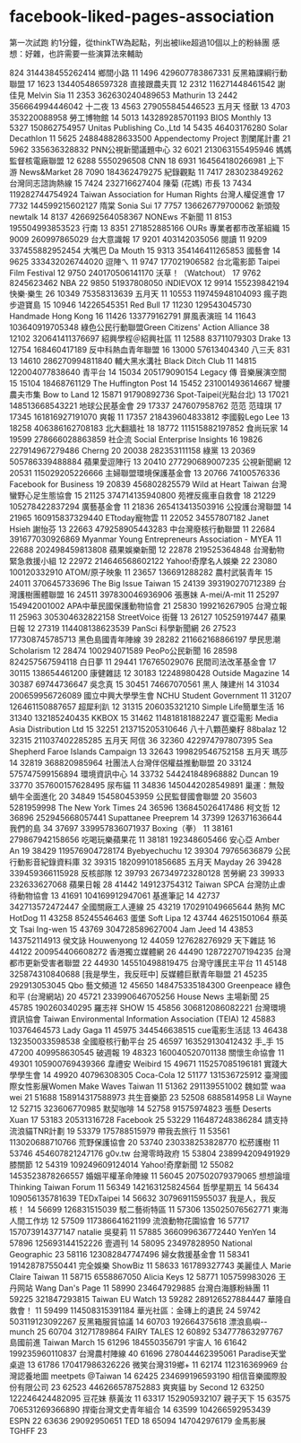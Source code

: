 # facebook-liked-pages-association

第一次試跑
約1分鐘，從thinkTW為起點，列出被like超過10個以上的粉絲團
感想：好雜，也許需要一些演算法來輔助

824 314438455262414 鄉間小路 11
1496 429607783867331 反黑箱課綱行動聯盟 17
1623 134405486597328 直接跟農夫買 12
2312 116271448461542 謝佳見 Melvin Sia 11
2353 362630240489653 Mathurin 13
2442 356664994446042 十二夜 13
4563 279055845446523 五月天 怪獸 13
4703 353220088958 勞工博物館 14
5013 143289285701193 BIOS Monthly 13
5327 150862754957 Unitas Publishing Co.,Ltd 14
5435 46403176280 Solar Decathlon 11
5625 248848828633500 Appendectomy Project 割闌尾計畫 21
5962 335636328832 PNN公視新聞議題中心 32
6021 213063155495946 媽媽監督核電廠聯盟 12
6288 5550296508 CNN 18
6931 164564180266981 上下游 News&Market 28
7090 184362479275 紀錄觀點 11
7417 283023849262 台灣同志諮詢熱線 15
7424 232716627404 陳菊 (花媽) 市長 13
7434 119282744754924 Taiwan Association for Human Rights 台灣人權促進會 17
7732 144599215602127 隋棠 Sonia Sui 17
7757 136626779700062 新頭殼newtalk 14
8137 426692564058367 NONEws 不新聞 11
8153 195504993853523 行南 13
8351 271852885166 OURs 專業者都市改革組織 15
9009 260997865029 台大意識報 17
9201 403142035056 閱讀 11
9209 337455882952454 大嘴巴 Da Mouth 15
9313 354146411265853 國藝會 14
9625 333432026744020 逗陣ㄟ 11
9747 177021906582 台北電影節 Taipei Film Festival 12
9750 240170506141170 沃草！（Watchout） 17
9762 8245623462 NBA 22
9850 51937808050 iNDIEVOX 12
9914 155239842194 快樂‧樂生 26
10349 75358313639 五月天 11
10553 119745948104093 瘋子跑步遊寶島 15
10946 14226545351 Red Bull 17
11230 129543045730 Handmade Hong Kong 16
11426 133779162791 屏風表演班 14
11643 103640919705348 綠色公民行動聯盟Green Citizens' Action Alliance 38
12102 320641411376697 紹興學程＠紹興社區 11
12588 83711079303 Drake 13
12754 168460417189 反中科熱血青年聯盟 16
13000 57613404340 八三夭 831 13
14610 286270994811840 輔大黑水溝社 Black Ditch Club 11
14815 122004077838640 青平台 14
15034 205179090154 Legacy 傳 音樂展演空間 15
15104 18468761129 The Huffington Post 14
15452 231001493614667 彎腰農夫市集 Bow to Land 12
15871 91790892736 Spot-Taipei(光點台北) 13
17021 148513668543221 地球公民基金會 29
17337 247607958762 范范 范瑋琪 17
17345 161816927191070 爽報 11
17357 218439604833812 李國毅Lego Lee 13
18258 406386162708183 北大翻牆社 18
18772 111515882197852 食尚玩家 14
19599 278666028863859 社企流 Social Enterprise Insights 16
19826 227914967279486 Cherng 20
20038 282353111158 綠黨 13
20369 505786339488884 蘋果愛逗陣行 13
20410 277290689007235 公視新聞網 12
20531 115029205226666 主婦聯盟環境保護基金會 13
20766 74100576336 Facebook for Business 19
20839 456802825579 Wild at Heart Taiwan 台灣蠻野心足生態協會 15
21125 374714135940800 苑裡反瘋車自救會 18
21229 105278422837294 廣藝基金會 11
21836 265413413503916 公投護台灣聯盟 14
21965 160915837329440 ETtoday寵物雲 11
22052 34557807182 Janet Hsieh 謝怡芬 13
22663 479258905443283 中台灣廢核行動聯盟 11
22684 391677030926869 Myanmar Young Entrepreneurs Association - MYEA 11
22688 202498459813808 蘋果娛樂新聞 12
22878 219525364848 台灣動物緊急救援小組 12
22972 214646568602122 Yahoo!奇摩名人娛樂 22
23080 100120332910 ATOM/原子映象 11
23657 136691288282 農村武裝青年 15
24011 370645733696 The Big Issue Taiwan 15
24139 393190270712389 台灣護樹團體聯盟 16
24511 397830046936906 張惠妹 A-mei/A-mit 11
25297 154942001002 APA中華民國保護動物協會 21
25830 199216267905 台灣立報 11
25963 305304632822158 StreetVoice 街聲 13
26127 105259197447 蘋果日報 12
27319 114408138623539 PanSci 科學新聞網 26
27523 177308745785713 黑色島國青年陣線 39
28282 211662168866197 學民思潮 Scholarism 12
28474 100294071589 PeoPo公民新聞 16
28598 824257567594118 白日夢 11
29441 176765029076 民間司法改革基金會 17
30115 138654461200 康健雜誌 12
30183 12248980428 Outside Magazine 14
30387 69744736647 吳念真 15
30451 74667070561 黑人 陳建州 14
31034 200659956726089 國立中興大學學生會 NCHU Student Government 11
31207 126461150887657 超犀利趴 12
31315 206035321210 Simple Life簡單生活 16
31340 132185240435 KKBOX 15
31462 114818181882247 寰亞電影 Media Asia Distribution Ltd 15
32251 213715205310646 八十八顆芭樂籽 88balaz 12
32315 211037402285285 五月天 阿信 36
32360 422974797807395 Sea Shepherd Faroe Islands Campaign 13
32643 199829546752158 五月天 瑪莎 14
32819 368820985964 社團法人台灣伴侶權益推動聯盟 20
33124 575747599156894 環境資訊中心 14
33732 544241848968882 Duncan 19
33770 357600157628495 尿布貓 11
34836 1450442028549891 巢運：無殼蝸牛全面進化 20
34849 154580453959 公民監督國會聯盟 20
35603 5281959998 The New York Times 24
36596 136845026417486 柯文哲 12
36896 252945668057441 Supattanee Preeprem 14
37399 126371636644 我們的島 34
37697 339957836071937 Boxing（拳） 11
38161 279867942158656 吃喝玩樂蘋果花 11
38181 192348605466 安心亞 Amber An 19
38429 119576904728174 Byebyechuchu 12
39304 79765636879 公民行動影音紀錄資料庫 32
39315 182099101856685 五月天 Mayday 26
39428 339459366115928 反核部隊 12
39793 267349723280128 苦勞網 23
39933 232633627068 蘋果日報 28
41442 149123754312 Taiwan SPCA 台灣防止虐待動物協會 13
41691 104169912947061 基進筆記 14
42737 342713572472447 全國關廠工人連線 25
43219 170291049665644 熱狗 MC HotDog 11
43258 85245546463 蛋堡 Soft Lipa 12
43744 46251501064 蔡英文 Tsai Ing-wen 15
43769 304728589627004 Jam Jeed 14
43853 143752114913 侯文詠 Houwenyong 12
44059 127628276929 天下雜誌 16
44122 200954406608272 香港獨立媒體網 26
44490 128722707194235 台灣都市更新受害者聯盟 22
44930 145510498819475 台灣守護民主平台 11
45148 325874310840688 [我是學生，我反旺中] 反媒體巨獸青年聯盟 21
45235 292913053045 Qbo 藝文頻道 12
45650 148475335184300 Greenpeace 綠色和平 (台灣網站) 20
45721 233990646705256 House News 主場新聞 25
45785 190260340295 羅志祥 SHOW 15
45856 306812086082221 台灣環境資訊協會 Taiwan Environmental Information Association (TEIA) 12
45883 10376464573 Lady Gaga 11
45975 344546638515 cue電影生活誌 13
46438 132350033598538 全國廢核行動平台 25
46597 163529130412432 手_手 15
47200 409958630545 破週報 19
48323 160040520701138 關懷生命協會 11
49301 105900769439366 韋禮安 Weibird 15
49671 115257085196181 實踐大學學生會 14
49920 40796308305 Coca-Cola 12
51177 131536725912 臺灣國際女性影展Women Make Waves Taiwan 11
51362 291139551002 魏如萱 waa wei 21
51688 158914317588973 共生音樂節 23
52508 6885814958 Lil Wayne 12
52715 323606770985 默契咖啡 14
52758 91575974823 張懸 Deserts Xuan 17
53183 20531316728 Facebook 25
53229 116487248386284 請支持流浪貓TNR計劃 19
53379 175788515979 帶我去旅行 11
53561 113020688710766 荒野保護協會 20
53740 230338253828770 松菸護樹 11
53746 454607821247176 g0v.tw 台灣零時政府 15
53804 238994209491929 膝關節 12
54319 109249609124014 Yahoo!奇摩新聞 12
55082 1453523878266557 婚姻平權革命陣線 11
56045 207502079379065 想想論壇 Thinking Taiwan Forum 11
56349 142163125824564 哲學星期五 14
56434 109056135781639 TEDxTaipei 14
56632 307969115955037 我是人，我反核！ 14
56699 126831515039 駁二藝術特區 11
57306 135025076562771 東海人間工作坊 12
57509 117386641621199 流浪動物花園協會 16
57717 157073914377147 natalie  吳斐莉 11
57885 366099636772440 YenYen 14
57896 125693144152226 壹週刊 14
58095 23497828950 National Geographic 23
58116 123082847747496 婦女救援基金會 11
58341 191428787550441 完全娛樂 ShowBiz 11
58633 161789327743 美麗佳人 Marie Claire Taiwan 11
58715 6558867050 Alicia Keys 12
58771 105759983026 王丹网站  Wang Dan's Page 11
58990 234647929885 台灣白海豚粉絲團 11
59225 321847293815 Taiwan EU Watch 13
59282 289126527884447 華隆自救會！ 11
59499 114508315391184 華光社區：金磚上的遺民 24
59742 503119123092267 反黑箱服貿協議 14
60703 192664375618 漂浪島嶼--munch 25
60704 31271789864 FAIRY TALES 12
60892 534777863297767 島國前進 Taiwan March 15
61296 184550356791 宇宙人 16
61642 199235960110837 台灣農村陣線 40
61696 278044462395061 Paradise天堂桌遊 13
61786 170417986326226 微笑台灣319鄉+ 11
62174 112316369969 台灣認養地圖 meetpets @Taiwan 14
62425 234699196593190 相信音樂國際股份有限公司 23
62523 446266578752883 爽爽貓 by Second 12
63250 122246424482095 豆花妹 蔡黃汝 11
63317 152905932107 親子天下 15
63575 706531269366890 捍衛台灣文史青年組合 14
63599 104266592953439 ESPN 22
63636 29092950651 TED 18
65094 147042976179 金馬影展 TGHFF 23

